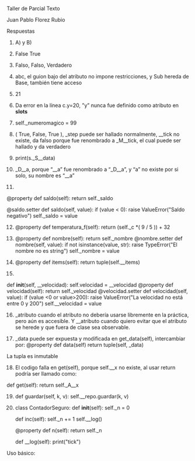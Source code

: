 Taller de Parcial Texto

Juan Pablo Florez Rubio

Respuestas
1)	A) y B)

2)	False True

3)	Falso, Falso, Verdadero

4)	abc, el guion bajo del atributo no impone restricciones, y Sub hereda de Base, también tiene acceso

5)	21

6)	Da error en la línea c.y=20, ”y” nunca fue definido como atributo en __slots__

7)	self._numeromagico = 99

8)	( True, False, True ), _step puede ser hallado normalmente, __tick no existe, da falso porque fue renombrado a _M__tick, el cual puede ser hallado y da verdadero

9)	print(s._S__data)

10)	_D__a, porque “__a” fue renombrado a “_D__a”, y “a” no existe por si solo, su nombre es “__a”

11)	
@property
def saldo(self):
return self._saldo

@saldo.setter
def saldo(self, value):
if (value < 0):
            raise ValueError("Saldo negativo")
self._saldo = value




12)	@property
    def temperatura_f(self):
            return (self._c *( 9 / 5 )) + 32




13)	  @property
    def nombre(self):
        return self._nombre
    @nombre.setter
    def nombre(self, value):
        if not isinstance(value, str):
            raise TypeError("El nombre no es string")
        self._nombre = value

14)	  @property
    def items(self):
        return tuple(self.__items)




15)	 
def __init__(self, __velocidad):
self.velocidad = __velocidad
@property
    def velocidad(self):
        return self._velocidad
    @velocidad.setter
    def velocidad(self, value):
        if (value <0 or value>200):
            raise ValueError("La velocidad no está entre 0 y 200")
        self.__velocidad = value




16)	_atributo cuando el atributo no debería usarse libremente en la práctica, pero aún es accesible. Y __atributo cuando quiero evitar que el atributo se herede y que fuera de clase sea observable.




17)	 _data puede ser expuesta y modificada en get_data(self), intercambiar por: 
@property
def data(self)
	return tuple(self, _data)

La tupla es inmutable




18)	El codigo falla en get(self), porque self.__x no existe, al usar return podría ser llamado como:

def get(self):
return self._A__x




19)	 def guardar(self, k, v):
        self.__repo.guardar(k, v)




20)	class ContadorSeguro:
    def __init__(self):
        self._n = 0

    def inc(self):
        self._n += 1
        self.__log()

    @property
    def n(self):
        return self._n

    def __log(self):
        print("tick")


Uso básico: 
